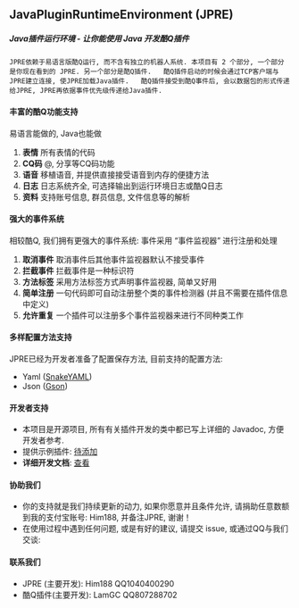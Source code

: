 ##  JavaPluginRuntimeEnvironment  (JPRE)

##### Java插件运行环境 - 让你能使用 Java 开发酷Q插件

`
JPRE依赖于易语言版酷Q运行, 而不含有独立的机器人系统.
本项目有 2 个部分, 一个部分是你现在看到的 JPRE. 另一个部分是酷Q插件.  
酷Q插件启动的时候会通过TCP客户端与JPRE建立连接, 使JPRE加载Java插件.  
酷Q插件接受到酷Q事件后, 会以数据包的形式传递给JPRE, JPRE再依据事件优先级传递给Java插件.  
`

#### 丰富的酷Q功能支持  
易语言能做的, Java也能做  
1.  **表情** 所有表情的代码  
2.  **CQ码** @, 分享等CQ码功能  
3.  **语音** 移植语音, 并提供直接接受语音到内存的便捷方法  
4.  **日志** 日志系统齐全, 可选择输出到运行环境日志或酷Q日志  
5.  **资料** 支持账号信息, 群员信息, 文件信息等的解析  

#### 强大的事件系统
相较酷Q, 我们拥有更强大的事件系统:
事件采用 “事件监视器” 进行注册和处理
1. **取消事件**  取消事件后其他事件监视器默认不接受事件
2. **拦截事件**  拦截事件是一种标识符
3. **方法标签**  采用方法标签方式声明事件监视器, 简单又好用
4. **简单注册** 一句代码即可自动注册整个类的事件检测器 (并且不需要在插件信息中定义)
5. **允许重复** 一个插件可以注册多个事件监视器来进行不同种类工作

#### 多样配置方法支持  
JPRE已经为开发者准备了配置保存方法, 目前支持的配置方法:
- Yaml (<a href="http://mvnrepository.com/artifact/org.yaml/snakeyaml">SnakeYAML</a>)
- Json (<a href="https://github.com/google/gson">Gson</a>)

#### 开发者支持
- 本项目是开源项目, 所有有关插件开发的类中都已写上详细的 Javadoc, 方便开发者参考.
- 提供示例插件: <a href="https://github.com/Him188/CQ-JPRE/">待添加</a>
- **详细开发文档**: <a href="https://github.com/Him188/CQ-JPRE/blob/master/Development.md">查看</a>
  
#### 协助我们
- 你的支持就是我们持续更新的动力, 如果你愿意并且条件允许, 请捐助任意数额到我的支付宝账号: Him188, 并备注JPRE, 谢谢！
- 在使用过程中遇到任何问题, 或是有好的建议, 请提交 issue, 或通过QQ与我们交谈:

#### 联系我们
- JPRE (主要开发): Him188  QQ1040400290
- 酷Q插件(主要开发): LamGC  QQ807288702